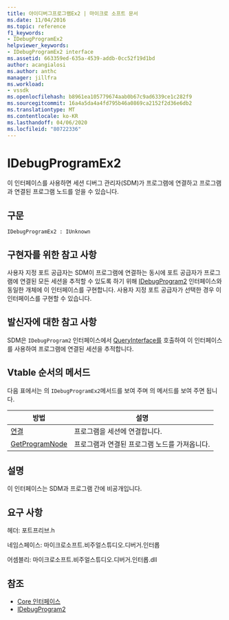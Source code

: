 ```yaml
---
title: 아이디버그프로그램Ex2 | 마이크로 소프트 문서
ms.date: 11/04/2016
ms.topic: reference
f1_keywords:
- IDebugProgramEx2
helpviewer_keywords:
- IDebugProgramEx2 interface
ms.assetid: 663359ed-635a-4539-addb-0cc52f19d1bd
author: acangialosi
ms.author: anthc
manager: jillfra
ms.workload:
- vssdk
ms.openlocfilehash: b8961ea105779674aab0b67c9ad6339ce1c282f9
ms.sourcegitcommit: 16a4a5da4a4fd795b46a0869ca2152f2d36e6db2
ms.translationtype: MT
ms.contentlocale: ko-KR
ms.lasthandoff: 04/06/2020
ms.locfileid: "80722336"
---
```

# <a name="idebugprogramex2"></a>IDebugProgramEx2
이 인터페이스를 사용하면 세션 디버그 관리자(SDM)가 프로그램에 연결하고 프로그램과 연결된 프로그램 노드를 얻을 수 있습니다.

## <a name="syntax"></a>구문

```
IDebugProgramEx2 : IUnknown
```

## <a name="notes-for-implementers"></a>구현자를 위한 참고 사항
 사용자 지정 포트 공급자는 SDM이 프로그램에 연결하는 동시에 포트 공급자가 프로그램에 연결된 모든 세션을 추적할 수 있도록 하기 위해 [IDebugProgram2](../../../extensibility/debugger/reference/idebugprogram2.md) 인터페이스와 동일한 개체에 이 인터페이스를 구현합니다. 사용자 지정 포트 공급자가 선택한 경우 이 인터페이스를 구현할 수 있습니다.

## <a name="notes-for-callers"></a>발신자에 대한 참고 사항
 SDM은 `IDebugProgram2` 인터페이스에서 [QueryInterface를](/cpp/atl/queryinterface) 호출하여 이 인터페이스를 사용하여 프로그램에 연결된 세션을 추적합니다.

## <a name="methods-in-vtable-order"></a>Vtable 순서의 메서드
 다음 표에서는 의 `IDebugProgramEx2`메서드를 보여 주며 의 메서드를 보여 주면 됩니다.

|방법|설명|
|------------|-----------------|
|[연결](../../../extensibility/debugger/reference/idebugprogramex2-attach.md)|프로그램을 세션에 연결합니다.|
|[GetProgramNode](../../../extensibility/debugger/reference/idebugprogramex2-getprogramnode.md)|프로그램과 연결된 프로그램 노드를 가져옵니다.|

## <a name="remarks"></a>설명
 이 인터페이스는 SDM과 프로그램 간에 비공개입니다.

## <a name="requirements"></a>요구 사항
 헤더: 포트프리브.h

 네임스페이스: 마이크로소프트.비주얼스튜디오.디버거.인터롭

 어셈블리: 마이크로소프트.비주얼스튜디오.디버거.인터롭.dll

## <a name="see-also"></a>참조
- [Core 인터페이스](../../../extensibility/debugger/reference/core-interfaces.md)
- [IDebugProgram2](../../../extensibility/debugger/reference/idebugprogram2.md)
